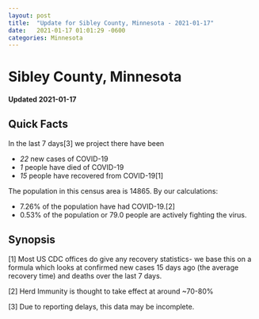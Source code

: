 ```yaml
---
layout: post
title:  "Update for Sibley County, Minnesota - 2021-01-17"
date:   2021-01-17 01:01:29 -0600
categories: Minnesota
---
```


# Sibley County, Minnesota
#### Updated 2021-01-17

## Quick Facts

In the last 7 days[3] we project there have been
- *22* new cases of COVID-19
- *1* people have died of COVID-19
- *15* people have recovered from COVID-19[1]

The population in this census area is 14865. By our calculations:
- 7.26% of the population have had COVID-19.[2]
- 0.53% of the population or 79.0 people are actively fighting the virus.

## Synopsis




[1] Most US CDC offices do give any recovery statistics- we base this on a formula which looks at confirmed new cases
15 days ago (the average recovery time) and deaths over the last 7 days.

[2] Herd Immunity is thought to take effect at around ~70-80%

[3] Due to reporting delays, this data may be incomplete.
 
    